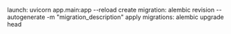 launch: uvicorn app.main:app --reload
create migration: alembic revision --autogenerate -m "migration_description"
apply migrations: alembic upgrade head
